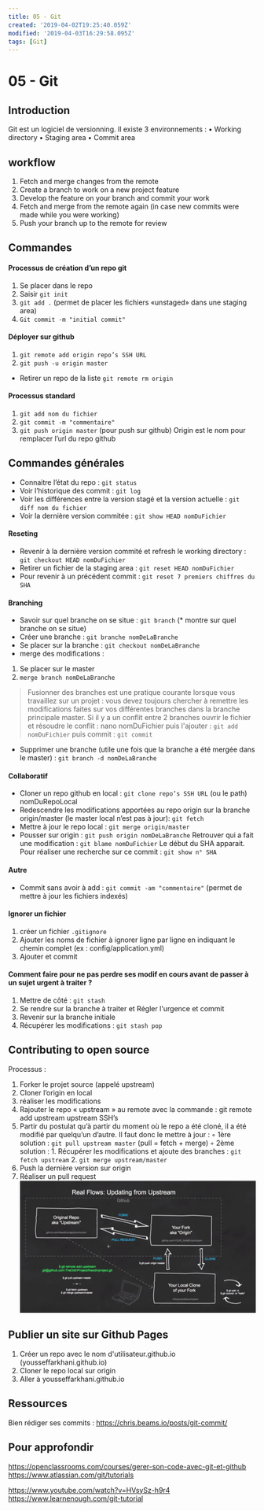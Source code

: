 ```yaml
---
title: 05 - Git
created: '2019-04-02T19:25:40.059Z'
modified: '2019-04-03T16:29:58.095Z'
tags: [Git]
---
```


# 05 - Git
## Introduction
Git est un logiciel de versionning.
Il existe 3 environnements :
    • Working directory
    • Staging area
    • Commit area

## workflow
1. Fetch and merge changes from the remote
1. Create a branch to work on a new project feature
1. Develop the feature on your branch and commit your work
1. Fetch and merge from the remote again (in case new commits were made while you were working)
1. Push your branch up to the remote for review
## Commandes
#### Processus de création d’un repo git
1. Se placer dans le repo
1. Saisir `git init`
1. `git add .` (permet de placer les fichiers «unstaged» dans une staging area)
1. `Git commit -m "initial commit"`
#### Déployer sur github
1. `git remote add origin repo’s SSH URL` 
1. `git push -u origin master`
- Retirer un repo de la liste `git remote rm origin`
#### Processus standard
1. `git add nom du fichier`
1. `git commit -m "commentaire"`
1. `git push origin master` (pour push sur github)
Origin est le nom pour remplacer l’url du repo github
## Commandes générales
- Connaitre l’état du repo : `git status`
- Voir l’historique des commit : `git log`
- Voir les différences entre la version stagé et la version actuelle : `git diff nom du fichier`
- Voir la dernière version commitée : `git show HEAD nomDuFichier`
#### Reseting
- Revenir à la dernière version commité et refresh le working directory : `git checkout HEAD nomDuFichier`
- Retirer un fichier de la staging area : `git reset HEAD nomDuFichier`
- Pour revenir à un précédent commit : `git reset 7 premiers chiffres du SHA`
#### Branching
- Savoir sur quel branche on se situe : `git branch` (* montre sur quel branche on se situe)
- Créer une branche : `git branche nomDeLaBranche`
- Se placer sur la branche : `git checkout nomDeLaBranche`
- merge des modifications :
1. Se placer sur le master
1. `merge branch nomDeLaBranche`
> Fusionner des branches est une pratique courante lorsque vous travaillez sur un projet : vous devez toujours chercher à remettre les modifications faites sur vos différentes branches dans la branche principale master.
Si il y a un conflit entre 2 branches ouvrir le fichier et résoudre le conflit : nano nomDuFichier puis l'ajouter :
`git add nomDuFichier` puis commit : `git commit`

- Supprimer une branche (utile une fois que la branche a été mergée dans le master) : `git branch -d nomDeLaBranche`
#### Collaboratif
- Cloner un repo github en local : `git clone repo’s SSH URL` (ou le path) nomDuRepoLocal
- Redescendre les modifications apportées au repo origin sur la branche origin/master (le master local n’est pas à jour): `git fetch`
- Mettre à jour le repo local : `git merge origin/master`
- Pousser sur origin : `git push origin nomDeLaBranche`
Retrouver qui a fait une modification : `git blame nomDuFichier`
Le début du SHA apparait. Pour réaliser une recherche sur ce commit : `git show n° SHA`
#### Autre
- Commit sans avoir à add : `git commit -am "commentaire"` (permet de mettre à jour les fichiers indexés)

#### Ignorer un fichier
1. créer un fichier `.gitignore`
1. Ajouter les noms de fichier à ignorer ligne par ligne en indiquant le chemin complet (ex : config/application.yml)
1. Ajouter et commit


#### Comment faire pour ne pas perdre ses modif en cours avant de passer à un sujet urgent à traiter ?
1. Mettre de côté : `git stash`
1. Se rendre sur la branche à traiter et Régler l'urgence et commit
1. Revenir sur la branche initiale 
1. Récupérer les modifications : `git stash pop`

## Contributing to open source
Processus :
1. Forker le projet source (appelé upstream)
1. Cloner l’origin en local
1. réaliser les modifications
1. Rajouter le repo « upstream » au remote avec la commande : git remote add upstream upstream SSH’s 
1. Partir du postulat qu’à partir du moment où le repo a été cloné, il a été modifié par quelqu’un d’autre. Il faut donc le mettre à jour :
        ◦ 1ère solution : `git pull upstream master` (pull = fetch + merge)
        ◦ 2ème solution :
            1. Récupérer les modifications et ajoute des branches : `git fetch upstream`
            2. `git merge upstream/master`
1. Push la dernière version sur origin
1. Réaliser un pull request
![Github](./attachments/github.png) 
    
## Publier un site sur Github Pages
1. Créer un repo avec le nom d'utilisateur.github.io (yousseffarkhani.github.io)
1. Cloner le repo local sur origin
1. Aller à yousseffarkhani.github.io
## Ressources
Bien rédiger ses commits : https://chris.beams.io/posts/git-commit/
## Pour approfondir
https://openclassrooms.com/courses/gerer-son-code-avec-git-et-github
https://www.atlassian.com/git/tutorials

https://www.youtube.com/watch?v=HVsySz-h9r4
https://www.learnenough.com/git-tutorial

